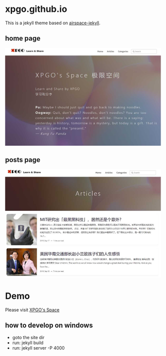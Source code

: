 # xpgo.github.io

This is a jekyll theme based on [airspace-jekyll](https://github.com/luminousrubyist/airspace-jekyll).

## home page

![Demo-Home](https://github.com/xpgo/xpgo.github.io/blob/master/img/demo-home.jpg?raw=true)

## posts page

![Demo-Posts](https://github.com/xpgo/xpgo.github.io/blob/master/img/demo-articles.jpg?raw=true)

# Demo

Please visit [XPGO's Space](https://www.xpgo.top)

## how to develop on windows

- goto the site dir
- run: jekyll build
- run: jekyll server -P 4000

